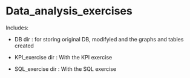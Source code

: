 # Data_analysis_exercises

Includes: 

- DB dir : for storing original DB, modifyied and the graphs and tables created

- KPI_exercise dir :  With the KPI exercise

- SQL_exercise dir : With the SQL exercise 
